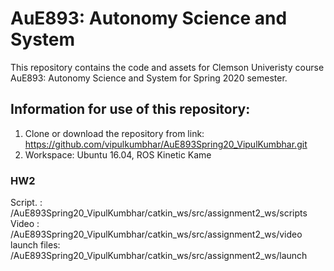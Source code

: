# AuE893: Autonomy Science and System

This repository contains the code and assets for Clemson Univeristy course AuE893: Autonomy Science and System for Spring 2020 semester. 

## Information for use of this repository:
1) Clone or download the repository from link: https://github.com/vipulkumbhar/AuE893Spring20_VipulKumbhar.git
2) Workspace: Ubuntu 16.04, ROS Kinetic Kame

### HW2
Script.     : /AuE893Spring20_VipulKumbhar/catkin_ws/src/assignment2_ws/scripts
Video       : /AuE893Spring20_VipulKumbhar/catkin_ws/src/assignment2_ws/video
launch files: /AuE893Spring20_VipulKumbhar/catkin_ws/src/assignment2_ws/launch

